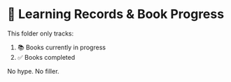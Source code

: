 
# 📘 Learning Records & Book Progress

This folder only tracks:

1. 📚 Books currently in progress  
2. ✅ Books completed  

No hype. No filler.
